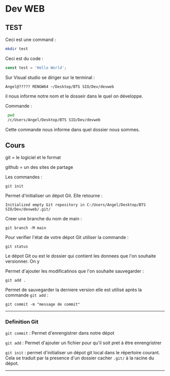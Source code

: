 # Dev WEB
## TEST 
Ceci est une command : 

``` bash
mkdir test 
```

Ceci est du code :

``` javascript
const test = 'Hello World';
``` 

Sur Visual studio se diriger sur le terminal : 

``` 
Angel@????? MINGW64 ~/Desktop/BTS SIO/Dev/devweb
```
il nous informe notre nom et le dosseir dans le quel on développe.

Commande :

``` bash
 pwd 
 /c/Users/Angel/Desktop/BTS SIO/Dev/devweb
``` 
Cette commande nous informe dans quel dossier nous sommes.


## Cours 

git = le logiciel et le format

github = un des sites de partage

Les commandes : 

```
git init
```

Permet d'initialiser un dépot Git. Elle retourne : 

``` 
Initialized empty Git repository in C:/Users/Angel/Desktop/BTS SIO/Dev/devweb/.git/
```
Creer une branche du nom de main :
```
git branch -M main
```

Pour verifier l'état de votre dépot Git utiliser la commande :

``` 
git status
```
Le dépot Git ou est le dossier qui contient les donnees que l'on souhaite versionner. On y 

Permet d'ajouter les modificatinos que l'on souhaite sauvegarder : 
```
git add .
```
Permet de sauvegarder la derniere version elle est utilisé après la commande `git add` : 

```
git commit -m "message de commit"
```
---
### Definition Git

`git commit` : Permet d'enrengistrer dans notre dépot 

`git add` : Permet d'ajouter un fichier pour qu'il soit pret à être enrengristrer  

`git init` : permet d'initialiser un dépot git local dans le répertoire courant. Cela se traduit par la presence d'un dossier cacher `.git/` à la racine du dépot. 

---








